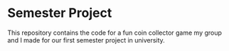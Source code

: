 # Semester Project

This repository contains the code for a fun coin collector game my group and I made for our first semester project in university.
